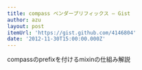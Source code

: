 ```yaml
---
title: compass ベンダープリフィックス — Gist
author: azu
layout: post
itemUrl: 'https://gist.github.com/4146804'
date: '2012-11-30T15:00:00.000Z'
---
```

compassのprefixを付けるmixinの仕組み解説
